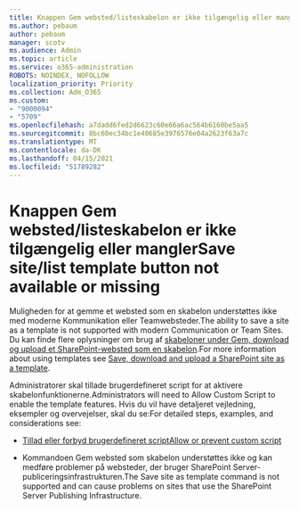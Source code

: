 ```yaml
---
title: Knappen Gem websted/listeskabelon er ikke tilgængelig eller mangler
ms.author: pebaum
author: pebaum
manager: scotv
ms.audience: Admin
ms.topic: article
ms.service: o365-administration
ROBOTS: NOINDEX, NOFOLLOW
localization_priority: Priority
ms.collection: Adm_O365
ms.custom:
- "9000094"
- "5709"
ms.openlocfilehash: a7dadd6fed2d6623c60e66a6ac564b6160be5aa5
ms.sourcegitcommit: 8bc60ec34bc1e40685e3976576e04a2623f63a7c
ms.translationtype: MT
ms.contentlocale: da-DK
ms.lasthandoff: 04/15/2021
ms.locfileid: "51789282"
---
```

# <a name="save-sitelist-template-button-not-available-or-missing"></a><span data-ttu-id="dfc49-102">Knappen Gem websted/listeskabelon er ikke tilgængelig eller mangler</span><span class="sxs-lookup"><span data-stu-id="dfc49-102">Save site/list template button not available or missing</span></span>

<span data-ttu-id="dfc49-103">Muligheden for at gemme et websted som en skabelon understøttes ikke med moderne Kommunikation eller Teamwebsteder.</span><span class="sxs-lookup"><span data-stu-id="dfc49-103">The ability to save a site as a template is not supported with modern Communication or Team Sites.</span></span> <span data-ttu-id="dfc49-104">Du kan finde flere oplysninger om brug af [skabeloner under Gem, download og upload et SharePoint-websted som en skabelon](https://docs.microsoft.com/sharepoint/dev/general-development/save-download-and-upload-a-sharepoint-site-as-a-template).</span><span class="sxs-lookup"><span data-stu-id="dfc49-104">For more information about using templates see [Save, download and upload a SharePoint site as a template](https://docs.microsoft.com/sharepoint/dev/general-development/save-download-and-upload-a-sharepoint-site-as-a-template).</span></span>

<span data-ttu-id="dfc49-105">Administratorer skal tillade brugerdefineret script for at aktivere skabelonfunktionerne.</span><span class="sxs-lookup"><span data-stu-id="dfc49-105">Administrators will need to Allow Custom Script to enable the template features.</span></span> <span data-ttu-id="dfc49-106">Hvis du vil have detaljeret vejledning, eksempler og overvejelser, skal du se:</span><span class="sxs-lookup"><span data-stu-id="dfc49-106">For detailed steps, examples, and considerations see:</span></span>

- [<span data-ttu-id="dfc49-107">Tillad eller forbyd brugerdefineret script</span><span class="sxs-lookup"><span data-stu-id="dfc49-107">Allow or prevent custom script</span></span>](https://docs.microsoft.com/sharepoint/allow-or-prevent-custom-script)

- <span data-ttu-id="dfc49-108">Kommandoen Gem websted som skabelon understøttes ikke og kan medføre problemer på websteder, der bruger SharePoint Server-publiceringsinfrastrukturen.</span><span class="sxs-lookup"><span data-stu-id="dfc49-108">The Save site as template command is not supported and can cause problems on sites that use the SharePoint Server Publishing Infrastructure.</span></span>


